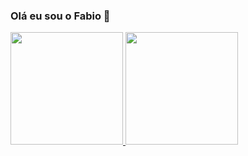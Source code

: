### Olá eu sou o Fabio 👋
<div align="left">
  <a href="https://github.com/bartolofabio">
  <img height="180em" src="https://github-readme-stats.vercel.app/api?username=bartolofabio&show_icons=true&theme=dark&include_all_commits=true&count_private=true"/>
  <img height="180em" src="https://github-readme-stats.vercel.app/api/top-langs/?username=bartolofabio&layout=compact&langs_count=7&theme=dark"/>
</div>
 <br>


